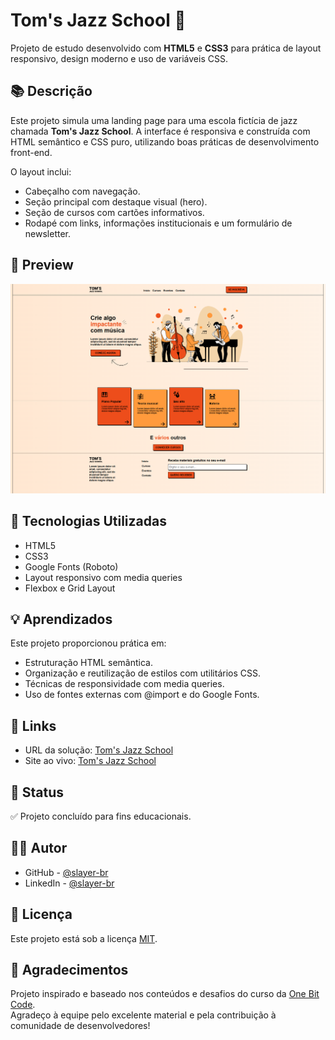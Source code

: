 # Tom's Jazz School 🎷

Projeto de estudo desenvolvido com **HTML5** e **CSS3** para prática de layout responsivo, design moderno e uso de variáveis CSS.

## 📚 Descrição

Este projeto simula uma landing page para uma escola fictícia de jazz chamada **Tom's Jazz School**. A interface é responsiva e construída com HTML semântico e CSS puro, utilizando boas práticas de desenvolvimento front-end.

O layout inclui:

- Cabeçalho com navegação.
- Seção principal com destaque visual (hero).
- Seção de cursos com cartões informativos.
- Rodapé com links, informações institucionais e um formulário de newsletter.

## 📸 Preview

![Preview do projeto](./assets/img/ScreenShot.png)

## 🚀 Tecnologias Utilizadas

- HTML5
- CSS3
- Google Fonts (Roboto)
- Layout responsivo com media queries
- Flexbox e Grid Layout

## 💡 Aprendizados

Este projeto proporcionou prática em:

- Estruturação HTML semântica.
- Organização e reutilização de estilos com utilitários CSS.
- Técnicas de responsividade com media queries.
- Uso de fontes externas com @import e <link> do Google Fonts.

## 🔗 Links

- URL da solução:  <a href="https://github.com/slayer-br/TomJazzSchool" target="_blank" rel="noopener noreferrer">Tom's Jazz School</a> 
- Site ao vivo: <a href="https://slayer-br.github.io/TomJazzSchool" target="_blank" rel="noopener noreferrer">Tom's Jazz School</a>

## 📌 Status
✅ Projeto concluído para fins educacionais.

## 👨‍💻 Autor
- GitHub - <a href="https://github.com/slayer-br" target="_blank" rel="noopener noreferrer">@slayer-br</a>
- LinkedIn - <a href="https://www.linkedin.com/in/carlos-alberto-da-silva-93758b270/" target="_blank" rel="noopener noreferrer">@slayer-br</a>

## 📄 Licença
Este projeto está sob a licença [MIT](LICENSE).

## 🙏 Agradecimentos

Projeto inspirado e baseado nos conteúdos e desafios do curso da <a href="https://onebitcode.com/" target="_blank" rel="noopener noreferrer">One Bit Code</a>.  
Agradeço à equipe pelo excelente material e pela contribuição à comunidade de desenvolvedores!
